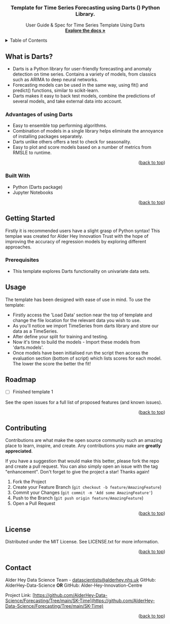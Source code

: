 <h3 align="center">Template for Time Series Forecasting using Darts () Python Library.</h3>

  <p align="center">
    User Guide & Spec for Time Series Template Using Darts
    <br />
    <a href="https://github.com/AlderHey-Data-Science/Forecasting"><strong>Explore the docs »</strong></a>
    <br />
  </p>
</div>



<!-- TABLE OF CONTENTS -->
<details>
  <summary>Table of Contents</summary>
  <ol>
    <li>
      <a href="#about-the-project">What is Darts?</a>
      <ul>
        <li><a href="#built-with">Built With</a></li>
      </ul>
    </li>
    <li>
      <a href="#getting-started">Getting Started</a>
      <ul>
        <li><a href="#prerequisites">Prerequisites</a></li>
      </ul>
    </li>
    <li><a href="#usage">Usage</a></li>
    <li><a href="#roadmap">Roadmap</a></li>
    <li><a href="#contributing">Contributing</a></li>
    <li><a href="#license">License</a></li>
    <li><a href="#contact">Contact</a></li>
  </ol>
</details>



<!-- What is Darts? -->
## What is Darts?

* Darts is a Python library for user-friendly forecasting and anomaly detection on time series. Contains a variety of models, from classics such as ARIMA to deep neural networks.
* Forecasting models can be used in the same way, using fit() and predict() functions, similar to scikit-learn.
* Darts makes it easy to back test models, combine the predictions of several models, and take external data into account.



### Advantages of using Darts

* Easy to ensemble top performing algorithms.
* Combination of models in a single library helps eliminate the annoyance of installing packages separately.
* Darts unlike others offers a test to check for seasonality.
* Easy to plot and score models based on a number of metrics from RMSLE to runtime.


<p align="right">(<a href="#readme-top">back to top</a>)</p>

### Built With
* Python (Darts package)
* Jupyter Notebooks
<p align="right">(<a href="#readme-top">back to top</a>)</p>

<!-- GETTING STARTED -->
## Getting Started
Firstly it is recommended users have a slight grasp of Python syntax! This templae was created for Alder Hey Innovation Trust with the hope of improving the accuracy of regression models by exploring different approaches.

### Prerequisites

* This template explores Darts functionality on univariate data sets.


<!-- USAGE EXAMPLES -->
## Usage

The template has been designed with ease of use in mind. To use the template: 
* Firstly access the 'Load Data' section near the top of template and change the file location for the relevant data you wish to use.
* As you'll notice we import TimeSeries from darts library and store our data as a TimeSeries.
* After define your split for training and testing.
* Now it's time to build the models - Import these models from 'darts.models'.
* Once models have been initialised run the script then access the evaluation section (bottom of script) which lists scores for each model. The lower the score 
the better the fit!


<!-- ROADMAP -->
## Roadmap

- [ ] Finished template 1

See the open issues for a full list of proposed features (and known issues).

<p align="right">(<a href="#readme-top">back to top</a>)</p>



<!-- CONTRIBUTING -->
## Contributing

Contributions are what make the open source community such an amazing place to learn, inspire, and create. Any contributions you make are **greatly appreciated**.

If you have a suggestion that would make this better, please fork the repo and create a pull request. You can also simply open an issue with the tag "enhancement".
Don't forget to give the project a star! Thanks again!

1. Fork the Project
2. Create your Feature Branch (`git checkout -b feature/AmazingFeature`)
3. Commit your Changes (`git commit -m 'Add some AmazingFeature'`)
4. Push to the Branch (`git push origin feature/AmazingFeature`)
5. Open a Pull Request

<p align="right">(<a href="#readme-top">back to top</a>)</p>



<!-- LICENSE -->
## License

Distributed under the MIT License. See LICENSE.txt for more information.

<p align="right">(<a href="#readme-top">back to top</a>)</p>



<!-- CONTACT -->
## Contact

Alder Hey Data Science Team - datascientists@alderhey.nhs.uk
GitHub: AlderHey-Data-Science
**OR**
GitHub: Alder-Hey-Innovation-Centre

Project Link: [https://github.com/AlderHey-Data-Science/Forecasting/Tree/main/SK-Time](https://github.com/AlderHey-Data-Science/Forecasting/Tree/main/SK-Time)

<p align="right">(<a href="#readme-top">back to top</a>)</p>